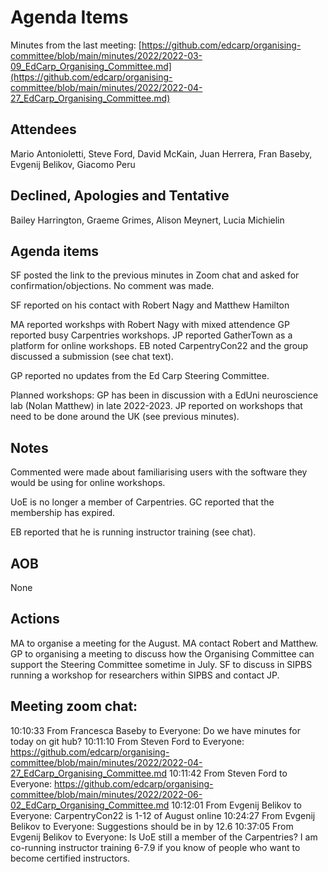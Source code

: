 # Agenda Items

Minutes from the last meeting: [https://github.com/edcarp/organising-committee/blob/main/minutes/2022/2022-03-09_EdCarp_Organising_Committee.md](https://github.com/edcarp/organising-committee/blob/main/minutes/2022/2022-04-27_EdCarp_Organising_Committee.md)

## Attendees

Mario Antonioletti, Steve Ford, David McKain, Juan Herrera, Fran Baseby, Evgenij Belikov, Giacomo Peru

## Declined, Apologies and Tentative 

Bailey Harrington, Graeme Grimes, Alison Meynert, Lucia Michielin


## Agenda items

SF posted the link to the previous minutes in Zoom chat and asked for confirmation/objections. No comment was made.

SF reported on his contact with Robert Nagy and Matthew Hamilton

MA reported workshps with Robert Nagy with mixed attendence
GP reported busy Carpentries workshops.
JP reported GatherTown as a platform for online workshops. 
EB noted CarpentryCon22 and the group discussed a submission (see chat text).


GP reported no updates from the Ed Carp Steering Committee.

Planned workshops: GP has been in discussion with a EdUni neuroscience lab (Nolan Matthew) in late 2022-2023.
JP reported on workshops that need to be done around the UK (see previous minutes).


## Notes 

Commented were made about familiarising users with the software they would be using for online workshops. 

UoE is no longer a member of Carpentries. GC reported that the membership has expired. 

EB reported that he is running instructor training (see chat). 


## AOB

None

## Actions

MA to organise a meeting for the August.
MA contact Robert and Matthew. 
GP to organising a meeting to discuss how the Organising Committee can support the Steering Committee sometime in July. 
SF to discuss in SIPBS running a workshop for researchers within SIPBS and contact JP.


## Meeting zoom chat:

10:10:33 From  Francesca Baseby  to  Everyone:
	Do we have minutes for today on git hub?
10:11:10 From  Steven Ford  to  Everyone:
	https://github.com/edcarp/organising-committee/blob/main/minutes/2022/2022-04-27_EdCarp_Organising_Committee.md
10:11:42 From  Steven Ford  to  Everyone:
	https://github.com/edcarp/organising-committee/blob/main/minutes/2022/2022-06-02_EdCarp_Organising_Committee.md
10:12:01 From  Evgenij Belikov  to  Everyone:
	CarpentryCon22 is 1-12 of August online
10:24:27 From  Evgenij Belikov  to  Everyone:
	Suggestions should be in by 12.6
10:37:05 From  Evgenij Belikov  to  Everyone:
	Is UoE still a member of the Carpentries? I am co-running instructor training 6-7.9 if you know of people who want to become certified instructors.
